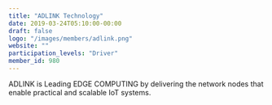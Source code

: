 ```yaml
---
title: "ADLINK Technology"
date: 2019-03-24T05:10:00-00:00
draft: false
logo: "/images/members/adlink.png"
website: ""
participation_levels: "Driver"
member_id: 980
---
```


ADLINK is Leading EDGE COMPUTING by delivering the network nodes that enable practical and scalable IoT systems.
